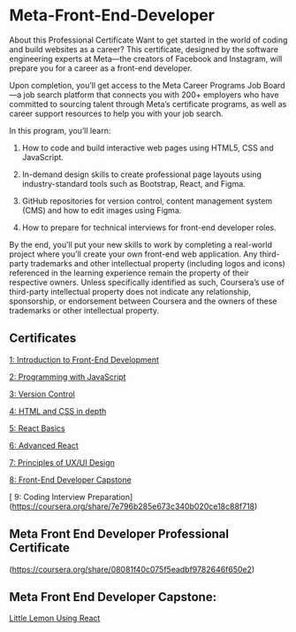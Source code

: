 # Meta-Front-End-Developer

About this Professional Certificate
Want to get started in the world of coding and build websites as a career? This certificate, designed by the software engineering experts at Meta—the creators of Facebook and Instagram, will prepare you for a career as a front-end developer.

Upon completion, you’ll get access to the Meta Career Programs Job Board—a job search platform that connects you with 200+ employers who have committed to sourcing talent through Meta’s certificate programs, as well as career support resources to help you with your job search.

In this program, you’ll learn:

1. How to code and build interactive web pages using HTML5, CSS and JavaScript.

2. In-demand design skills to create professional page layouts using industry-standard tools such as Bootstrap, React, and Figma.

3. GitHub repositories for version control, content management system (CMS) and how to edit images using Figma.

4. How to prepare for technical interviews for front-end developer roles.

By the end, you’ll put your new skills to work by completing a real-world project where you’ll create your own front-end web application. Any third-party trademarks and other intellectual property (including logos and icons) referenced in the learning experience remain the property of their respective owners. Unless specifically identified as such, Coursera’s use of third-party intellectual property does not indicate any relationship, sponsorship, or endorsement between Coursera and the owners of these trademarks or other intellectual property.

## Certificates

[ 1: Introduction to Front-End Development](https://coursera.org/share/b79ba831134bbef23c36768ca071b9d4)

[ 2: Programming with JavaScript](https://coursera.org/share/e51a1003efbd0b7182aca531e7ebf6f0)

[ 3: Version Control](https://coursera.org/share/9953c74eaeb424f9a3d65622b611e193)

[ 4: HTML and CSS in depth](https://coursera.org/share/46ad3a2bc364ae1507ce7fd49a348c1c)

[ 5: React Basics](https://coursera.org/share/4292a69ffca4738dfebf707a3e76d14b)

[ 6: Advanced React](https://coursera.org/share/d7b1009ecdb3db7421f52ad7b197af74)

[ 7: Principles of UX/UI Design](https://coursera.org/share/6e8d12d540903d196c26edb4a6813c00)

[ 8: Front-End Developer Capstone](https://coursera.org/share/a7860818d487595aa892241102f7c23e)

[ 9: Coding Interview Preparation] (https://coursera.org/share/7e796b285e673c340b020ce18c88f718)

## Meta Front End Developer Professional Certificate
(https://coursera.org/share/08081f40c075f5eadbf9782646f650e2)

## Meta Front End Developer Capstone: 
[Little Lemon Using React](https://github.com/Kainat18/little-lemon-website)



